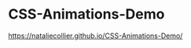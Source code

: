 # CSS-Animations-Demo
<a href="https://nataliecollier.github.io/CSS-Animations-Demo/">https://nataliecollier.github.io/CSS-Animations-Demo/</a>
